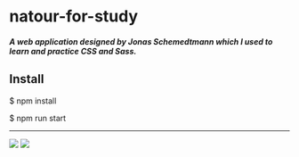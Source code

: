 # natour-for-study
<h5>A web application designed by Jonas Schemedtmann which I used to learn and practice CSS and Sass.</h5>

<h2>Install</h2>
<p>$ npm install</p>
<p>$ npm run start</p>

----
<p>
  <img src="https://github.com/Mandy0603/natour-for-study/blob/master/img/Natour.gif">
  <img src="https://github.com/Mandy0603/natour-for-study/blob/master/img/Natour-responsive.gif">
</p>  

